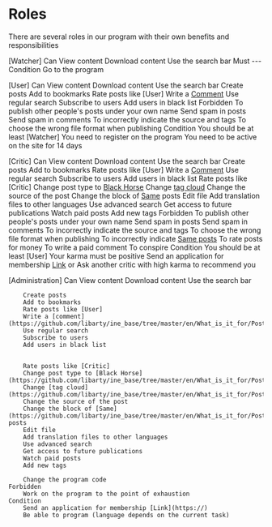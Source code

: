 # Roles

There are several roles in our program with their own benefits and responsibilities

[Watcher]
	Can
		View content
		Download content
		Use the search bar
	Must
		---
	Condition
		Go to the program


[User]
	Can
		View content
		Download content
		Use the search bar
		Create posts
		Add to bookmarks
		Rate posts like [User]
		Write a [Comment](https://github.com/libarty/ine_base/tree/master/en/What_is_it_for/Posts_page/Comments)
		Use regular search
		Subscribe to users
		Add users in black list
	Forbidden
		To publish other people's posts under your own name
		Send spam in posts 
		Send spam in comments 
		To incorrectly indicate the source and tags
		To choose the wrong file format when publishing
	Condition
		You should be at least [Watcher]
		You need to register on the program
		You need to be active on the site for 14 days


[Critic]
	Can
		View content
		Download content
		Use the search bar
		Create posts
		Add to bookmarks
		Rate posts like [User]
		Write a [Comment](https://github.com/libarty/ine_base/tree/master/en/What_is_it_for/Posts_page/Comments)
		Use regular search
		Subscribe to users
		Add users in black list
		Rate posts like [Critic]
		Change post type to [Black Horse](https://github.com/libarty/ine_base/tree/master/en/What_is_it_for/Posts_page/Type)
		Change [tag cloud](https://github.com/libarty/ine_base/tree/master/en/What_is_it_for/Posts_page/Tags)
		Change the source of the post
		Change the block of [Same](https://github.com/libarty/ine_base/tree/master/en/What_is_it_for/Posts_page/Mini_posts_block) posts
		Edit file
		Add translation files to other languages 
		Use advanced search
		Get access to future publications
		Watch paid posts
		Add new tags
	Forbidden
		To publish other people's posts under your own name
		Send spam in posts 
		Send spam in comments 
		To incorrectly indicate the source and tags
		To choose the wrong file format when publishing
		To incorrectly indicate [Same posts](https://github.com/libarty/ine_base/tree/master/en/What_is_it_for/Posts_page/Mini_posts_block)
		To rate posts for money
		To write a paid comment
		To conspire
	Condition
		You should be at least [User]
		Your karma must be positive
		Send an application for membership [Link](https://)  or
		Ask another critic with high karma to recommend you


[Administration]
	Can
		View content
		Download content
		Use the search bar

		Create posts
		Add to bookmarks
		Rate posts like [User]
		Write a [comment](https://github.com/libarty/ine_base/tree/master/en/What_is_it_for/Posts_page/Comments)
		Use regular search
		Subscribe to users
		Add users in black list
 

		Rate posts like [Critic]
		Change post type to [Black Horse](https://github.com/libarty/ine_base/tree/master/en/What_is_it_for/Posts_page/Type)
		Change [tag cloud](https://github.com/libarty/ine_base/tree/master/en/What_is_it_for/Posts_page/Tags)
		Change the source of the post
		Change the block of [Same](https://github.com/libarty/ine_base/tree/master/en/What_is_it_for/Posts_page/Mini_posts_block) posts
		Edit file
		Add translation files to other languages 
		Use advanced search
		Get access to future publications
		Watch paid posts
		Add new tags
		
		Change the program code
	Forbidden
		Work on the program to the point of exhaustion
	Condition
		Send an application for membership [Link](https://) 
		Be able to program (language depends on the current task)

